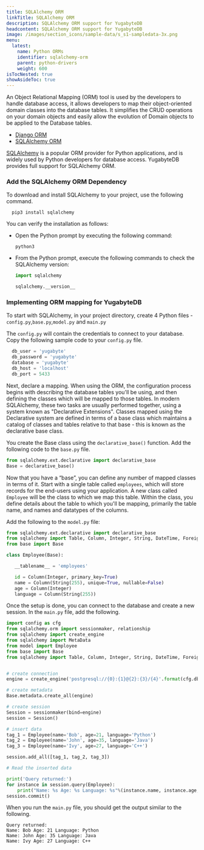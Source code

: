 ```yaml
---
title: SQLAlchemy ORM
linkTitle: SQLAlchemy ORM
description: SQLAlchemy ORM support for YugabyteDB
headcontent: SQLAlchemy ORM support for YugabyteDB
image: /images/section_icons/sample-data/s_s1-sampledata-3x.png
menu:
  latest:
    name: Python ORMs
    identifier: sqlalchemy-orm
    parent: python-drivers
    weight: 600
isTocNested: true
showAsideToc: true
---
```


An Object Relational Mapping (ORM) tool is used by the developers to handle database access, it allows developers to map their object-oriented domain classes into the database tables. It simplifies the CRUD operations on your domain objects and easily allow the evolution of Domain objects to be applied to the Database tables.

<ul class="nav nav-tabs-alt nav-tabs-yb">

  <li >
    <a href="/latest/drivers-orms/python/django/" class="nav-link">
      <i class="icon-java-bold" aria-hidden="true"></i>
      Django ORM
    </a>
  </li>

  <li >
    <a href="/latest/drivers-orms/python/sqlalchemy/" class="nav-link active">
      <i class="icon-postgres" aria-hidden="true"></i>
      SQLAlchemy ORM
    </a>
  </li>

</ul>

[SQLAlchemy](https://www.sqlalchemy.org/) is a popular ORM provider for Python applications, and is widely used by Python developers for database access. YugabyteDB provides full support for SQLAlchemy ORM.

### Add the SQLAlchemy ORM Dependency

To download and install SQLAlchemy to your project, use the following command.
```shell
  pip3 install sqlalchemy
  ```

  You can verify the installation as follows: 

  - Open the Python prompt by executing the following command:

    ```shell
    python3
    ```

  - From the Python prompt, execute the following commands to check the SQLAlchemy version:

    ```python prompt
    import sqlalchemy
    ```

    ```python prompt
    sqlalchemy.__version__
    ```

### Implementing ORM mapping for YugabyteDB

To start with SQLAlchemy, in your project directory, create 4 Python files - `config.py`,`base.py`,`model.py` and `main.py`

The `config.py` will contain the credentials to connect to your database. Copy the following sample code to your `config.py` file.

```python
  db_user = 'yugabyte'
  db_password = 'yugabyte'
  database = 'yugabyte'
  db_host = 'localhost'
  db_port = 5433
```
Next, declare a mapping. When using the ORM, the configuration process begins with describing the database tables you'll be using, and then defining the classes which will be mapped to those tables. In modern SQLAlchemy, these two tasks are usually performed together, using a system known as "Declarative Extensions". Classes mapped using the Declarative system are defined in terms of a base class which maintains a catalog of classes and tables relative to that base - this is known as the declarative base class.

You create the Base class using the `declarative_base()` function. Add the following code to the `base.py` file.

```python
from sqlalchemy.ext.declarative import declarative_base
Base = declarative_base()
```

Now that you have a “base”, you can define any number of mapped classes in terms of it. Start with a single table called `employees`, which will store records for the end-users using your application. A new class called `Employee` will be the class to which we map this table. Within the class, you define details about the table to which you'll be mapping, primarily the table name, and names and datatypes of the columns.

Add the following to the `model.py` file:

```python
from sqlalchemy.ext.declarative import declarative_base
from sqlalchemy import Table, Column, Integer, String, DateTime, ForeignKey
from base import Base

class Employee(Base):

   __tablename__ = 'employees'

   id = Column(Integer, primary_key=True)
   name = Column(String(255), unique=True, nullable=False)
   age = Column(Integer)
   language = Column(String(255))
```

Once the setup is done, you can connect to the database and create a new session. In the `main.py` file, add the following.

```python
import config as cfg
from sqlalchemy.orm import sessionmaker, relationship
from sqlalchemy import create_engine
from sqlalchemy import MetaData
from model import Employee
from base import Base
from sqlalchemy import Table, Column, Integer, String, DateTime, ForeignKey


# create connection
engine = create_engine('postgresql://{0}:{1}@{2}:{3}/{4}'.format(cfg.db_user, cfg.db_password, cfg.db_host, cfg.db_port, cfg.database))

# create metadata
Base.metadata.create_all(engine)

# create session
Session = sessionmaker(bind=engine)
session = Session()

# insert data
tag_1 = Employee(name='Bob', age=21, language='Python')
tag_2 = Employee(name='John', age=35, language='Java')
tag_3 = Employee(name='Ivy', age=27, language='C++')

session.add_all([tag_1, tag_2, tag_3])

# Read the inserted data

print('Query returned:')
for instance in session.query(Employee):
    print("Name: %s Age: %s Language: %s"%(instance.name, instance.age, instance.language))
session.commit()

```
When you run the `main.py` file, you should get the output similar to the following.

```text
Query returned:
Name: Bob Age: 21 Language: Python
Name: John Age: 35 Language: Java
Name: Ivy Age: 27 Language: C++
```